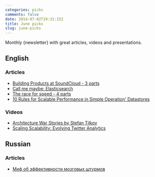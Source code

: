 ```yaml
---
categories: picks
comments: false
date: 2014-07-02T19:31:15Z
title: June picks
slug: june-picks
---
```


Monthly {newsletter} with great articles, videos and presentations.

<!--more-->

## English

### Articles

* [Building Products at SoundCloud - 3 parts](http://developers.soundcloud.com/blog/building-products-at-soundcloud-part-1-dealing-with-the-monolith)
* [Call me maybe: Elasticsearch](http://aphyr.com/posts/317-call-me-maybe-elasticsearch)
* [The race for speed - 4 parts](http://creativejs.com/2013/06/the-race-for-speed-part-1-the-javascript-engine-family-tree/)
* [10 Rules for Scalable Performance in Simple Operation' Datastores](http://cacm.acm.org/magazines/2011/6/108651-10-rules-for-scalable-performance-in-simple-operation-datastores/fulltext)

### Videos

* [Architecture War Stories by Stefan Tilkov](http://www.ustream.tv/recorded/46744759)
* [Scaling Scalability: Evolving Twitter Analytics](http://www.infoq.com/presentations/Twitter-Analytics)

## Russian

### Articles

* [Миф об эффективности мозговых штурмов](http://m.habrahabr.ru/post/142427)
